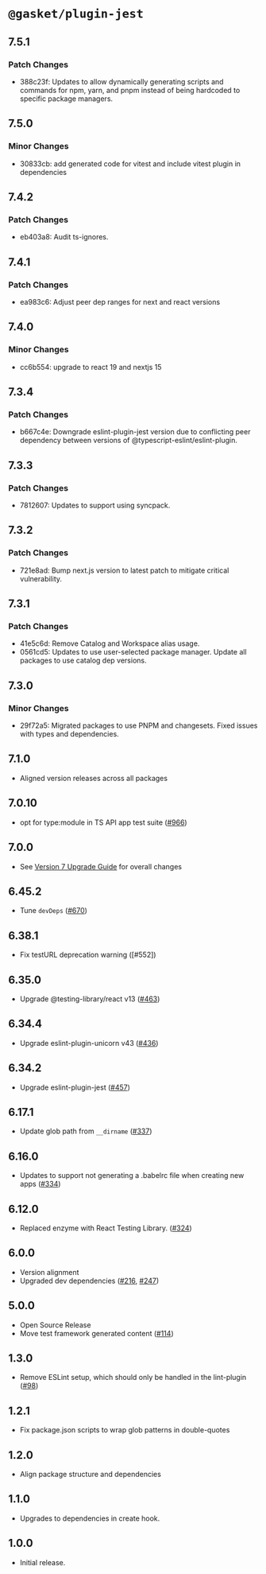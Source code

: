 # `@gasket/plugin-jest`

## 7.5.1

### Patch Changes

- 388c23f: Updates to allow dynamically generating scripts and commands for npm, yarn, and pnpm instead of being hardcoded to specific package managers.

## 7.5.0

### Minor Changes

- 30833cb: add generated code for vitest and include vitest plugin in dependencies

## 7.4.2

### Patch Changes

- eb403a8: Audit ts-ignores.

## 7.4.1

### Patch Changes

- ea983c6: Adjust peer dep ranges for next and react versions

## 7.4.0

### Minor Changes

- cc6b554: upgrade to react 19 and nextjs 15

## 7.3.4

### Patch Changes

- b667c4e: Downgrade eslint-plugin-jest version due to conflicting peer dependency between versions of @typescript-eslint/eslint-plugin.

## 7.3.3

### Patch Changes

- 7812607: Updates to support using syncpack.

## 7.3.2

### Patch Changes

- 721e8ad: Bump next.js version to latest patch to mitigate critical vulnerability.

## 7.3.1

### Patch Changes

- 41e5c6d: Remove Catalog and Workspace alias usage.
- 0561cd5: Updates to use user-selected package manager. Update all packages to use catalog dep versions.

## 7.3.0

### Minor Changes

- 29f72a5: Migrated packages to use PNPM and changesets. Fixed issues with types and dependencies.

## 7.1.0

- Aligned version releases across all packages

## 7.0.10

- opt for type:module in TS API app test suite ([#966])

## 7.0.0

- See [Version 7 Upgrade Guide] for overall changes

## 6.45.2

- Tune `devDeps` ([#670])

## 6.38.1

- Fix testURL deprecation warning ([#552])

## 6.35.0

- Upgrade @testing-library/react v13 ([#463])

## 6.34.4

- Upgrade eslint-plugin-unicorn v43 ([#436])

## 6.34.2

- Upgrade eslint-plugin-jest ([#457])

## 6.17.1

- Update glob path from `__dirname` ([#337])

## 6.16.0

- Updates to support not generating a .babelrc file when creating new apps ([#334])

## 6.12.0

- Replaced enzyme with React Testing Library. ([#324])

## 6.0.0

- Version alignment
- Upgraded dev dependencies ([#216], [#247])

## 5.0.0

- Open Source Release
- Move test framework generated content ([#114])

## 1.3.0

- Remove ESLint setup, which should only be handled in the lint-plugin ([#98])

## 1.2.1

- Fix package.json scripts to wrap glob patterns in double-quotes

## 1.2.0

- Align package structure and dependencies

## 1.1.0

- Upgrades to dependencies in create hook.

## 1.0.0

- Initial release.

[Version 7 Upgrade Guide]: /docs/upgrade-to-7.md
[#98]: https://github.com/godaddy/gasket/pull/98
[#114]: https://github.com/godaddy/gasket/pull/114
[#216]: https://github.com/godaddy/gasket/pull/216
[#247]: https://github.com/godaddy/gasket/pull/247
[#324]: https://github.com/godaddy/gasket/pull/324
[#334]: https://github.com/godaddy/gasket/pull/334
[#337]: https://github.com/godaddy/gasket/pull/337
[#436]: https://github.com/godaddy/gasket/pull/436
[#457]: https://github.com/godaddy/gasket/pull/457
[#463]: https://github.com/godaddy/gasket/pull/463
[#670]: https://github.com/godaddy/gasket/pull/670
[#966]: https://github.com/godaddy/gasket/pull/966

